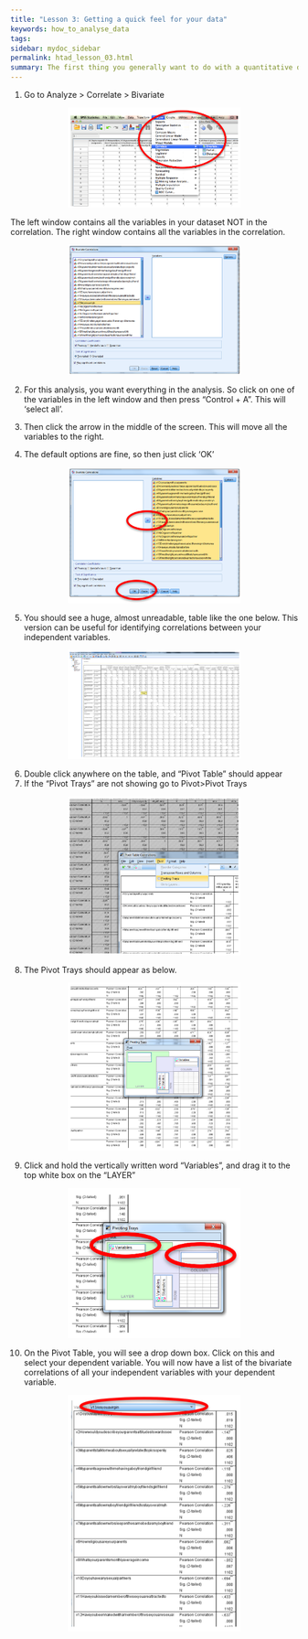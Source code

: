```yaml
---
title: "Lesson 3: Getting a quick feel for your data"
keywords: how_to_analyse_data
tags: 
sidebar: mydoc_sidebar
permalink: htad_lesson_03.html
summary: The first thing you generally want to do with a quantitative data set is to run a bi-variate correlation, almost always a Pearson’s correlation. The correlations you are particularly interested in are the correlations between the dependent variable(s) and the main independent variables.
---
```

1)  Go to Analyze > Correlate > Bivariate

<div style="text-align:center"><img src ="images/htad_lesson_03_image_01.png" style="max-width:60%;" /></div>

The left window contains all the variables in your dataset NOT in the correlation. The right window contains all the variables in the correlation.

<div style="text-align:center"><img src ="images/htad_lesson_03_image_02.png" style="max-width:60%;" /></div>
 
2)  For this analysis, you want everything in the analysis. So click on one of the variables in the left window and then press “Control + A”. This will ‘select all’.

3)  Then click the arrow in the middle of the screen. This will move all the variables to the right.

4)  The default options are fine, so then just click ‘OK’

<div style="text-align:center"><img src ="images/htad_lesson_03_image_03.png" style="max-width:60%;" /></div>

5)  You should see a huge, almost unreadable, table like the one below. This version can be useful for identifying correlations between your independent variables.
 
<div style="text-align:center"><img src ="images/htad_lesson_03_image_04.png" style="max-width:60%;" /></div>

6)  Double click anywhere on the table, and “Pivot Table” should appear
7)  If the “Pivot Trays” are not showing go to Pivot>Pivot Trays

<div style="text-align:center"><img src ="images/htad_lesson_03_image_05.png" style="max-width:60%;" /></div>
 
8)  The Pivot Trays should appear as below. 

<div style="text-align:center"><img src ="images/htad_lesson_03_image_06.png" style="max-width:60%;" /></div>

9)  Click and hold the vertically written word “Variables”, and drag it to the top white box on the “LAYER”

<div style="text-align:center"><img src ="images/htad_lesson_03_image_07.png" style="max-width:60%;" /></div>
 
10) On the Pivot Table, you will see a drop down box. Click on this and select your dependent variable. You will now have a list of the bivariate correlations of all your independent variables with your dependent variable.

<div style="text-align:center"><img src ="images/htad_lesson_03_image_08.png" style="max-width:60%;" /></div>